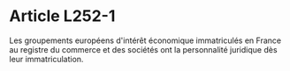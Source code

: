 # Article L252-1

Les groupements européens d'intérêt économique immatriculés en France au registre du commerce et des sociétés ont la personnalité juridique dès leur immatriculation.